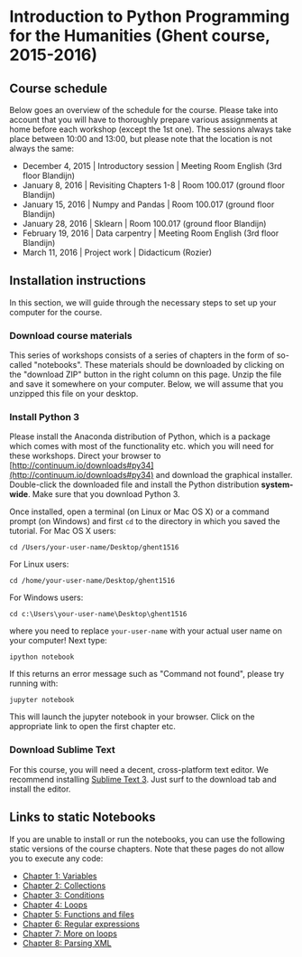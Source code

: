 # Introduction to Python Programming for the Humanities (Ghent course, 2015-2016)

## Course schedule

Below goes an overview of the schedule for the course. Please take into account that you will have to thoroughly prepare various assignments at home before each workshop (except the 1st one). The sessions always take place between 10:00 and 13:00, but please note that the location is not always the same:

- December 4, 2015 | Introductory session | Meeting Room English (3rd floor Blandijn)
- January 8, 2016 | Revisiting Chapters 1-8 | Room 100.017 (ground floor Blandijn)
- January 15, 2016 | Numpy and Pandas | Room 100.017 (ground floor Blandijn)
- January 28, 2016 | Sklearn | Room 100.017 (ground floor Blandijn)
- February 19, 2016 | Data carpentry | Meeting Room English (3rd floor Blandijn)
- March 11, 2016 | Project work | Didacticum (Rozier)

## Installation instructions
In this section, we will guide through the necessary steps to set up your computer for the course.

### Download course materials
This series of workshops consists of a series of chapters in the form of so-called "notebooks". These materials should be downloaded by clicking on the "download ZIP" button in the right column on this page. Unzip the file and save it somewhere on your computer. Below, we will assume that you unzipped this file on your desktop. 

### Install Python 3
Please install the Anaconda distribution of Python, which is a package which comes with most of the functionality etc. which you will need for these workshops. Direct your browser to [http://continuum.io/downloads#py34](http://continuum.io/downloads#py34) and download the graphical installer. Double-click the downloaded file and install the Python distribution **system-wide**. Make sure that you download Python 3.

Once installed, open a terminal (on Linux or Mac OS X) or a command prompt (on Windows) and first `cd` to the directory in which you saved the tutorial. For Mac OS X users:

    cd /Users/your-user-name/Desktop/ghent1516

For Linux users:

    cd /home/your-user-name/Desktop/ghent1516

For Windows users:

    cd c:\Users\your-user-name\Desktop\ghent1516

where you need to replace `your-user-name` with your actual user name on your computer! Next type:

    ipython notebook

If this returns an error message such as "Command not found", please try running with:

    jupyter notebook

This will launch the jupyter notebook in your browser. Click on the appropriate link to open the first chapter etc. 

### Download Sublime Text
For this course, you will need a decent, cross-platform text editor. We recommend installing [Sublime Text 3](http://www.sublimetext.com/3). Just surf to the download tab and install the editor.


## Links to static Notebooks

If you are unable to install or run the notebooks, you can use the following static versions of the course chapters. Note that these pages do not allow you to execute any code:

- [Chapter 1: Variables](https://github.com/mikekestemont/ghent1516/blob/master/Chapter%201%20-%20Variables.ipynb)
- [Chapter 2: Collections](https://github.com/mikekestemont/ghent1516/blob/master/Chapter%202%20-%20Collections.ipynb)
- [Chapter 3: Conditions](https://github.com/mikekestemont/ghent1516/blob/master/Chapter%203%20-%20Conditions.ipynb)
- [Chapter 4: Loops](https://github.com/mikekestemont/ghent1516/blob/master/Chapter%204%20-%20Loops.ipynb)
- [Chapter 5: Functions and files](https://github.com/mikekestemont/ghent1516/blob/master/Chapter%205%20-%20Functions%20and%20Files.ipynb)
- [Chapter 6: Regular expressions](https://github.com/mikekestemont/ghent1516/blob/master/Chapter%206%20-%20Regular%20Expressions.ipynb)
- [Chapter 7: More on loops](https://github.com/mikekestemont/ghent1516/blob/master/Chapter%207%20-%20More%20on%20Loops.ipynb)
- [Chapter 8: Parsing XML](https://github.com/mikekestemont/ghent1516/blob/master/Chapter%208%20-%20Parsing%20XML.ipynb)
